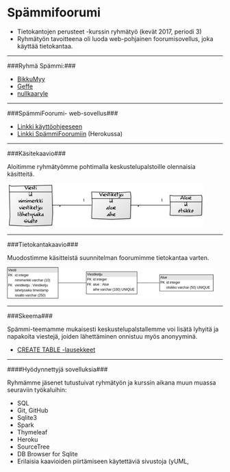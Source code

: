 # Spämmifoorumi #

* Tietokantojen perusteet -kurssin ryhmätyö (kevät 2017, periodi 3)
* Ryhmätyön tavoitteena oli luoda web-pohjainen foorumisovellus, joka käyttää tietokantaa.

* * *

###Ryhmä Spämmi:###

* [BikkuMyy](https://github.com/BikkuMyy)
* [Geffe](https://github.com/Geffe)
* [nullkaaryle](https://github.com/nullkaaryle)

* * * 

###SpämmiFoorumi- web-sovellus###
* [Linkki käyttöohjeeseen]()
* [Linkki SpämmiFoorumiin](http://intense-dusk-21512.herokuapp.com/) (Herokussa)


* * *

###Käsitekaavio###

Aloitimme ryhmätyömme pohtimalla keskustelupalstoille olennaisia käsitteitä.

![Kasitekaavio](https://github.com/nullkaaryle/SpammiFooorumi/blob/master/dokumentaatio/SpammiFoorumi_kasitekaavio.png)

* * * 

###Tietokantakaavio###

Muodostimme käsitteistä suunnitelman foorumimme tietokantaa varten.

![Tietokantakaavio](https://github.com/nullkaaryle/SpammiFooorumi/blob/master/dokumentaatio/SpammiFoorumi_tietokantakaavio.png)

* * *

###Skeema###

Spämmi-teemamme mukaisesti keskustelupalstallemme voi lisätä lyhyitä ja napakoita viestejä, joiden lähettäminen onnistuu myös anonyyminä.

* [CREATE TABLE -lausekkeet](https://github.com/nullkaaryle/SpammiFooorumi/blob/master/dokumentaatio/SpammiFoorumi_schema.pdf)

* * *

####Hyödynnettyjä sovelluksia###

Ryhmämme jäsenet tutustuivat ryhmätyön ja kurssin aikana muun muassa seuraviin työkaluihin:
* SQL
* Git, GitHub
* Sqlite3
* Spark
* Thymeleaf
* Heroku
* SourceTree
* DB Browser for Sqlite
* Erilaisia kaavioiden piirtämiseen käytettäviä sivustoja (yUML, 

